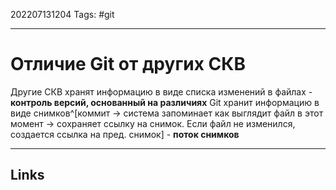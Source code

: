 202207131204
Tags: #git

---

# Отличие Git от других СКВ
Другие СКВ хранят информацию в виде списка изменений в файлах - **контроль версий, основанный на различиях**
Git хранит информацию в виде снимков^[коммит -> система запоминает как выглядит файл в этот момент -> сохраняет ссылку на снимок. Если файл не изменился, создается ссылка на пред. снимок] - **поток снимков**


---
## Links
